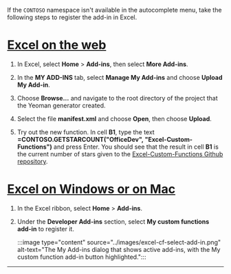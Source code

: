 If the `CONTOSO` namespace isn't available in the autocomplete menu, take the following steps to register the add-in in Excel.

# [Excel on the web](#tab/excel-online)

1. In Excel, select **Home** > **Add-ins**, then select **More Add-ins**.

1. In the **MY ADD-INS** tab, select **Manage My Add-ins** and choose **Upload My Add-in**.

1. Choose **Browse...** and navigate to the root directory of the project that the Yeoman generator created.

1. Select the file **manifest.xml** and choose **Open**, then choose **Upload**.

1. Try out the new function. In cell **B1**, type the text **=CONTOSO.GETSTARCOUNT("OfficeDev", "Excel-Custom-Functions")** and press Enter. You should see that the result in cell **B1** is the current number of stars given to the [Excel-Custom-Functions Github repository](https://github.com/OfficeDev/Excel-Custom-Functions).

# [Excel on Windows or on Mac](#tab/excel-windows)

1. In the Excel ribbon, select **Home** > **Add-ins**.

1. Under the **Developer Add-ins** section, select **My custom functions add-in** to register it.

    :::image type="content" source="../images/excel-cf-select-add-in.png" alt-text="The My Add-ins dialog that shows active add-ins, with the My custom function add-in button highlighted.":::

---

